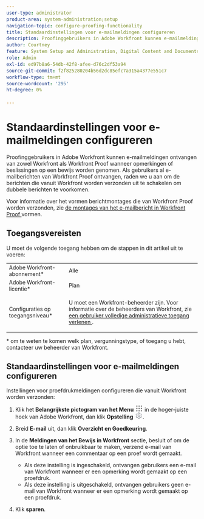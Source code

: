 ```yaml
---
user-type: administrator
product-area: system-administration;setup
navigation-topic: configure-proofing-functionality
title: Standaardinstellingen voor e-mailmeldingen configureren
description: Proofinggebruikers in Adobe Workfront kunnen e-mailmeldingen ontvangen van zowel Workfront als Workfront Proof wanneer opmerkingen of beslissingen op een bewijs worden genomen. Als gebruikers al e-mailberichten van Workfront Proof ontvangen, raden we u aan om de berichten die vanuit Workfront worden verzonden uit te schakelen om dubbele berichten te voorkomen.
author: Courtney
feature: System Setup and Administration, Digital Content and Documents
role: Admin
exl-id: ed97b8a6-54db-42f8-afee-d76c2df53a94
source-git-commit: f2f825280204b56d2dc85efc7a315a4377e551c7
workflow-type: tm+mt
source-wordcount: '295'
ht-degree: 0%

---
```


# Standaardinstellingen voor e-mailmeldingen configureren

Proofinggebruikers in Adobe Workfront kunnen e-mailmeldingen ontvangen van zowel Workfront als Workfront Proof wanneer opmerkingen of beslissingen op een bewijs worden genomen. Als gebruikers al e-mailberichten van Workfront Proof ontvangen, raden we u aan om de berichten die vanuit Workfront worden verzonden uit te schakelen om dubbele berichten te voorkomen.

Voor informatie over het vormen berichtmontages die van Workfront Proof worden verzonden, zie [ de montages van het e-mailbericht in Workfront Proof ](../../../workfront-proof/wp-emailsntfctns/email-alerts/config-email-notification-settings-wp.md) vormen.

## Toegangsvereisten

U moet de volgende toegang hebben om de stappen in dit artikel uit te voeren:

<table style="table-layout:auto"> 
 <col> 
 <col> 
 <tbody> 
  <tr> 
   <td role="rowheader">Adobe Workfront-abonnement*</td> 
   <td>Alle</td> 
  </tr> 
  <tr> 
   <td role="rowheader">Adobe Workfront-licentie*</td> 
   <td>Plan</td> 
  </tr> 
  <tr> 
   <td role="rowheader">Configuraties op toegangsniveau*</td> 
   <td> <p>U moet een Workfront-beheerder zijn. Voor informatie over de beheerders van Workfront, zie <a href="../../../administration-and-setup/add-users/configure-and-grant-access/grant-a-user-full-administrative-access.md" class="MCXref xref"> een gebruiker volledige administratieve toegang verlenen </a>.</p> </td> 
  </tr> 
 </tbody> 
</table>

&#42; om te weten te komen welk plan, vergunningstype, of toegang u hebt, contacteer uw beheerder van Workfront.

## Standaardinstellingen voor e-mailmeldingen configureren

Instellingen voor proefdrukmeldingen configureren die vanuit Workfront worden verzonden:

1. Klik het **Belangrijkste pictogram van het Menu** ![](assets/main-menu-icon.png) in de hoger-juiste hoek van Adobe Workfront, dan klik **Opstelling** ![](assets/gear-icon-settings.png).

1. Breid **E-mail** uit, dan klik **Overzicht en Goedkeuring**.

1. In de **Meldingen van het Bewijs in Workfront** sectie, besluit of om de optie toe te laten of onbruikbaar te maken, verzend e-mail van Workfront wanneer een commentaar op een proef wordt gemaakt.

   * Als deze instelling is ingeschakeld, ontvangen gebruikers een e-mail van Workfront wanneer er een opmerking wordt gemaakt op een proefdruk.
   * Als deze instelling is uitgeschakeld, ontvangen gebruikers geen e-mail van Workfront wanneer er een opmerking wordt gemaakt op een proefdruk.

1. Klik **sparen**.
